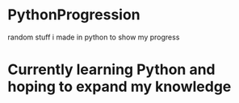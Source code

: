 # PythonProgression
random stuff i made in python to show my progress

# Currently learning Python and hoping to expand my knowledge
